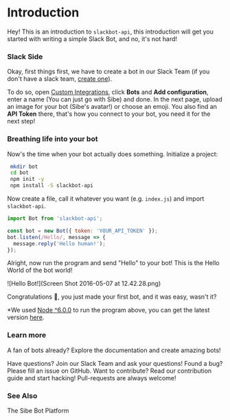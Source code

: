 # Introduction
 Hey! This is an introduction to `slackbot-api`, this introduction will get you started with writing a simple Slack Bot, and no, it's not hard!

### Slack Side
 Okay, first things first, we have to create a bot in our Slack Team (if you don't have a slack team, [create one](https://slack.com/)).

To do so, open [Custom Integrations](https://pichak.slack.com/apps/manage/custom-integrations), click **Bots** and **Add configuration**, enter a name (You can just go with Sibe) and done. In the next page, upload an image for your bot (Sibe's avatar!) or choose an emoji. You also find an **API Token** there, that's how you connect to your bot, you need it for the next step!

### Breathing life into your bot
 Now's the time when your bot actually does something.
 Initialize a project:
```bash
 mkdir bot
 cd bot
 npm init -y
 npm install -S slackbot-api
```
 Now create a file, call it whatever you want (e.g. `index.js`) and import `slackbot-api`.
 
```javascript
import Bot from 'slackbot-api';

const bot = new Bot({ token: 'YOUR_API_TOKEN' });
bot.listen(/Hello/, message => {
  message.reply('Hello human!');
});
```

 Alright, now run the program and send "Hello" to your bot! This is the Hello World of the bot world!
 
 ![Hello Bot!](Screen Shot 2016-05-07 at 12.42.28.png)
 
 Congratulations 🎉, you just made your first bot, and it was easy, wasn't it? 
 
 *We used [Node ^6.0.0](https://nodejs.org/dist/v6.0.0/node-v6.0.0.pkg) to run the program above, you can get the latest version [here](https://nodejs.org/en/download/current/).
 
 ### Learn more
  A fan of bots already? Explore the documentation and create amazing bots!
  
  Have questions? Join our Slack Team and ask your questions!
  Found a bug? Please fill an issue on GitHub.
  Want to contribute? Read our contribution guide and start hacking! Pull-requests are always welcome!
  
  ### See Also
  The Sibe Bot Platform